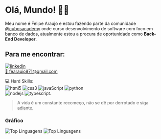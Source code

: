 # Olá, Mundo! :raising_hand_man:
Meu nome é Felipe Araujo e estou fazendo parte da comunidade [@cubosacademy](https://cubos.academy/) onde curso desenvolvimento de software com foco em banco de dados, atualmente estou a procura de oportunidade como **Back-End Developer**.

## Para me encontrar:
[![linkedin](https://img.shields.io/badge/LinkedIn-0077B5?style=for-the-badge&logo=linkedin&logoColor=white)](https://www.linkedin.com/in/felipe-araujo-9303b720b/)</br>
<a href="mailto:fearaujo871@gmail.com">:email: fearaujo871@gmail.com</a>

:computer: Hard Skills:  </br>
![html5](https://img.shields.io/badge/HTML5-E34F26?style=for-the-badge&logo=html5&logoColor=white) 
![css3](https://img.shields.io/badge/CSS3-1572B6?style=for-the-badge&logo=css3&logoColor=white) 
![javaScript](https://img.shields.io/badge/JavaScript-323330?style=for-the-badge&logo=javascript&logoColor=F7DF1E) 
![python](https://img.shields.io/badge/Python-FFD43B?style=for-the-badge&logo=python&logoColor=blue)  
![nodejs](https://img.shields.io/badge/Node%20js-339933?style=for-the-badge&logo=nodedotjs&logoColor=white)
![typescript](https://img.shields.io/badge/TypeScript-007ACC?style=for-the-badge&logo=typescript&logoColor=white).

> A vida é um constante recomeço, não se dê por derrotado e siga adiante.

### Gráfico
![Top Linguagens](https://github-readme-stats.vercel.app/api/top-langs/?username=felipearauj0&theme=onedark&custom_title=Top%20%Linguagens)
![Top Linguagens](https://github-readme-stats.vercel.app/api/top-langs/?username=felipearauj0)
